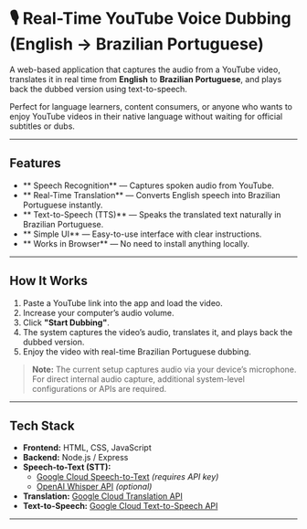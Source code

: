 # 🎙 Real-Time YouTube Voice Dubbing (English → Brazilian Portuguese)

A web-based application that captures the audio from a YouTube video, translates it in real time from **English** to **Brazilian Portuguese**, and plays back the dubbed version using text-to-speech.  

Perfect for language learners, content consumers, or anyone who wants to enjoy YouTube videos in their native language without waiting for official subtitles or dubs.

---

##  Features

- ** Speech Recognition** — Captures spoken audio from YouTube.
- ** Real-Time Translation** — Converts English speech into Brazilian Portuguese instantly.
- ** Text-to-Speech (TTS)** — Speaks the translated text naturally in Brazilian Portuguese.
- ** Simple UI** — Easy-to-use interface with clear instructions.
- ** Works in Browser** — No need to install anything locally.

---

##  How It Works

1. Paste a YouTube link into the app and load the video.
2. Increase your computer’s audio volume.
3. Click **"Start Dubbing"**.
4. The system captures the video’s audio, translates it, and plays back the dubbed version.
5. Enjoy the video with real-time Brazilian Portuguese dubbing.

> **Note:** The current setup captures audio via your device’s microphone. For direct internal audio capture, additional system-level configurations or APIs are required.

---

##  Tech Stack

- **Frontend:** HTML, CSS, JavaScript
- **Backend:** Node.js / Express
- **Speech-to-Text (STT):**
  - [Google Cloud Speech-to-Text](https://cloud.google.com/speech-to-text) *(requires API key)*
  - [OpenAI Whisper API](https://platform.openai.com/docs/guides/speech-to-text) *(optional)*
- **Translation:** [Google Cloud Translation API](https://cloud.google.com/translate)
- **Text-to-Speech:** [Google Cloud Text-to-Speech API](https://cloud.google.com/text-to-speech)

---
